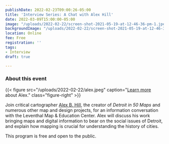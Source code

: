 ```yaml
---
publishDate: 2022-02-23T09:00:26-05:00
title: 'Interview Series: A Chat with Alex Hill'
date: 2022-03-09T15:00:00-05:00
image: "/uploads/2022-02-22/screen-shot-2021-05-19-at-12-46-36-pm-1.jpeg"
backgroundImage: "/uploads/2022-02-22/screen-shot-2021-05-19-at-12-46-36-pm-1.jpeg"
location: Online
fee: Free
registration: ''
tags:
- Interview
draft: true

---
```

### About this event

{{< figure src="/uploads/2022-02-22/alex.jpeg" caption="[Learn more](https://alexbhill.org/) about Alex." class="figure-right" >}}

Join critical cartographer [Alex B. Hill](https://alexbhill.org/), the creator of _Detroit in 50 Maps_ and numerous other map and design projects, for an information conversation with the Leventhal Map & Education Center. Alex will discuss his work bringing maps and digital information to bear on the social issues of Detroit, and explain how mapping is crucial for understanding the history of cities.

This program is free and open to the public. 